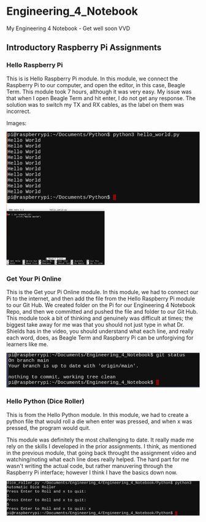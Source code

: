 # Engineering_4_Notebook
My Engineering 4 Notebook - Get well soon VVD



## Introductory Raspberry Pi Assignments

### Hello Raspberry Pi

This is is Hello Raspberry Pi module. In this module, we connect the Raspberry Pi to our computer, and open the editor, in this case, Beagle Term. This module took 7 hours, although it was very easy. My issue was that when I open Beagle Term and hit enter, I do not get any response. The solution was to switch my TX and RX cables, as the label on them was incorrect.

Images:

<img src="Images/Screenshot%202020-10-14%20at%201.08.21%20PM%20(2).png" width="256*1.5">
                                                                               
<img src="Images/Screenshot%202020-10-14%20at%2012.56.37%20PM%20(2).png" width="256">






### Get Your Pi Online

This is the Get your Pi Online module. In this module, we had to connect our Pi to the internet, and then add the file from the Hello Raspberry Pi module to our Git Hub. We created folder on the Pi for our Engineering 4 Notebook Repo, and then we committed and pushed the file and folder to our Git Hub. This module took a bit of thinking and genuinely was difficult at times; the biggest take away for me was that you should not just type in what Dr. Shields has in the video, you should understand what each line, and really each word, does, as Beagle Term and Raspberry Pi can be unforgiving for learners like me.

<img src="Images/Screenshot%202020-10-21%20at%201.15.39%20PM.png" width="256*2">
                                     
                                     
                                     
                                     
                                     
### Hello Python (Dice Roller)

This is from the Hello Python module. In this module, we had to create a python file that would roll a die when enter was pressed, and when x was pressed, the program would quit.

This module was definitely the most challenging to date. It really made me rely on the skills I developed in the prior assignments. I think, as mentioned in the previous module, that going back throught the assignment video and watching/noting what each line does really helped. The hard part for me wasn't writing the actual code, but rather manuvering through the Raspberry Pi interface; however I think I have the basics down now. 

<img src="Images/Screenshot%202020-10-29%20at%202.37.34%20PM.png" width="256*2">
